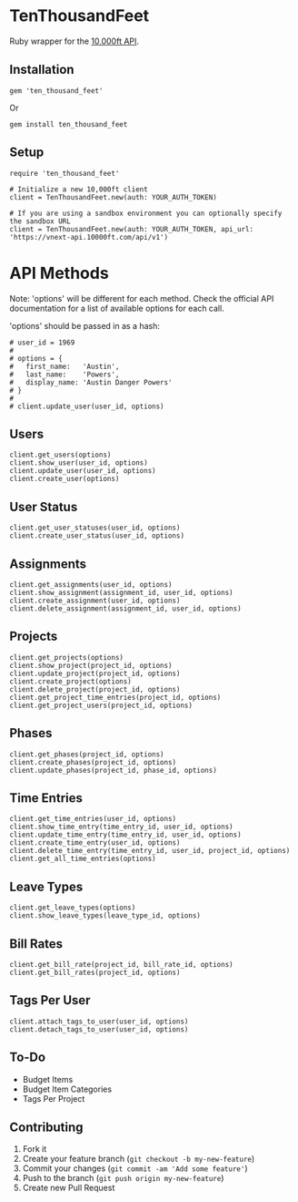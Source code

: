 # TenThousandFeet

Ruby wrapper for the [10,000ft API](http://10kft.github.io/api-documentation).

## Installation

    gem 'ten_thousand_feet'

Or

    gem install ten_thousand_feet

## Setup

    require 'ten_thousand_feet'

    # Initialize a new 10,000ft client
    client = TenThousandFeet.new(auth: YOUR_AUTH_TOKEN)

    # If you are using a sandbox environment you can optionally specify the sandbox URL
    client = TenThousandFeet.new(auth: YOUR_AUTH_TOKEN, api_url: 'https://vnext-api.10000ft.com/api/v1')

# API Methods
Note: 'options' will be different for each method. Check the official API documentation for a list of available options for each call.

'options' should be passed in as a hash:

    # user_id = 1969
    #
    # options = {
    #   first_name:   'Austin',
    #   last_name:    'Powers',
    #   display_name: 'Austin Danger Powers'
    # }
    #
    # client.update_user(user_id, options)

## Users

    client.get_users(options)
    client.show_user(user_id, options)
    client.update_user(user_id, options)
    client.create_user(options)

## User Status

    client.get_user_statuses(user_id, options)
    client.create_user_status(user_id, options)

## Assignments

    client.get_assignments(user_id, options)
    client.show_assignment(assignment_id, user_id, options)
    client.create_assignment(user_id, options)
    client.delete_assignment(assignment_id, user_id, options)

## Projects

    client.get_projects(options)
    client.show_project(project_id, options)
    client.update_project(project_id, options)
    client.create_project(options)
    client.delete_project(project_id, options)
    client.get_project_time_entries(project_id, options)
    client.get_project_users(project_id, options)

## Phases

    client.get_phases(project_id, options)
    client.create_phases(project_id, options)
    client.update_phases(project_id, phase_id, options)

## Time Entries

    client.get_time_entries(user_id, options)
    client.show_time_entry(time_entry_id, user_id, options)
    client.update_time_entry(time_entry_id, user_id, options)
    client.create_time_entry(user_id, options)
    client.delete_time_entry(time_entry_id, user_id, project_id, options)
    client.get_all_time_entries(options)

## Leave Types

    client.get_leave_types(options)
    client.show_leave_types(leave_type_id, options)

## Bill Rates

    client.get_bill_rate(project_id, bill_rate_id, options)
    client.get_bill_rates(project_id, options)

## Tags Per User

    client.attach_tags_to_user(user_id, options)
    client.detach_tags_to_user(user_id, options)

## To-Do

* Budget Items
* Budget Item Categories
* Tags Per Project

## Contributing

1. Fork it
2. Create your feature branch (`git checkout -b my-new-feature`)
3. Commit your changes (`git commit -am 'Add some feature'`)
4. Push to the branch (`git push origin my-new-feature`)
5. Create new Pull Request
